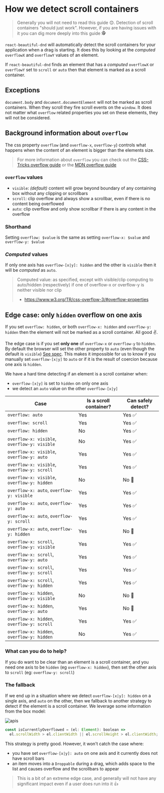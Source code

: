 # How we detect scroll containers

> Generally you will not need to read this guide 😊. Detection of scroll containers "should just work". However, if you are having issues with it you can dig more deeply into this guide 🕵️‍

`react-beautiful-dnd` will automatically detect the scroll containers for your application when a drag is starting. It does this by looking at the _computed_ `overflowX` and `overflowY` values of an element.

If `react-beautiful-dnd` finds an element that has a _computed_ `overflowX` or `overflowY` set to `scroll` or `auto` then that element is marked as a scroll container.

## Exceptions

`document.body` and `document.documentElement` will not be marked as scroll containers. When they scroll they fire scroll events on the `window`. It does not matter what `overflow` related properties you set on these elements, they will not be considered.

## Background information about `overflow`

The css property `overflow` (and `overflow-x`, `overflow-y`) controls what happens when the content of an element is bigger than the elements size.

> For more information about `overflow` you can check out the [CSS-Tricks overflow guide](https://css-tricks.com/almanac/properties/o/overflow/) or the [MDN overflow guide](https://developer.mozilla.org/en-US/docs/Web/CSS/overflow)

### `overflow` values

- `visible`: _(default)_ content will grow beyond boundary of any containing box without any clipping or scrollbars
- `scroll`: clip overflow and always show a scrollbar, even if there is no content being overflowed
- `auto`: clip overflow and only show scrollbar if there is any content in the overflow

### Shorthand

Setting `overflow: $value` is the same as setting `overflow-x: $value` and `overflow-y: $value`

### _Computed_ values

If only one axis has `overflow-[x|y]: hidden` and the other is `visible` then it will be _computed_ as `auto`.

> Computed value: as specified, except with visible/clip computing to auto/hidden (respectively) if one of overflow-x or overflow-y is neither visible nor clip
>
> - https://www.w3.org/TR/css-overflow-3/#overflow-properties

## Edge case: only `hidden` overflow on one axis

If you set `overflow: hidden`, or both `overflow-x: hidden` and `overflow-y: hidden` then the element will not be marked as a scroll container. All good ✌️.

The edge case is if you set **only one** of `overflow-x` or `overflow-y` to `hidden`. By default the browser will set the other property to `auto` (even though the default is `visible`) [See spec](https://www.w3.org/TR/css-overflow-3/#overflow-properties). This makes it impossible for us to know if you manually set `overflow-[x|y]` to `auto` or if it is the result of coercion because one axis is `hidden`.

We have a hard time detecting if an element is a scroll container when:

- `overflow-[x|y]` is set to `hidden` on only one axis
- we detect an `auto` value on the other `overflow-[x|y]`

| Case                                         | Is a scroll container? | Can safely detect? |
| -------------------------------------------- | ---------------------- | ------------------ |
| `overflow: auto`                             | Yes                    | Yes ✅             |
| `overflow: scroll`                           | Yes                    | Yes ✅             |
| `overflow: hidden`                           | No                     | Yes ✅             |
| `overflow-x: visible`, `overflow-y: visible` | No                     | Yes ✅             |
| `overflow-x: visible`, `overflow-y: auto`    | Yes                    | Yes ✅             |
| `overflow-x: visible`, `overflow-y: scroll`  | Yes                    | Yes ✅             |
| `overflow-x: visible`, `overflow-y: hidden`  | No                     | No 🛑              |
| `overflow-x: auto`, `overflow-y: visible`    | Yes                    | Yes ✅             |
| `overflow-x: auto`, `overflow-y: auto`       | Yes                    | Yes ✅             |
| `overflow-x: auto`, `overflow-y: scroll`     | Yes                    | Yes ✅             |
| `overflow-x: auto`, `overflow-y: hidden`     | Yes                    | No 🛑              |
| `overflow-x: scroll`, `overflow-y: visible`  | Yes                    | Yes ✅             |
| `overflow-x: scroll`, `overflow-y: auto`     | Yes                    | Yes ✅             |
| `overflow-x: scroll`, `overflow-y: scroll`   | Yes                    | Yes ✅             |
| `overflow-x: scroll`, `overflow-y: hidden`   | Yes                    | Yes ✅             |
| `overflow-x: hidden`, `overflow-y: visible`  | No                     | No 🛑              |
| `overflow-x: hidden`, `overflow-y: auto`     | Yes                    | No 🛑              |
| `overflow-x: hidden`, `overflow-y: scroll`   | Yes                    | Yes ✅             |
| `overflow-x: hidden`, `overflow-y: hidden`   | No                     | Yes ✅             |

### What can you do to help?

If you do want to be clear than an element is a scroll container, and you need one axis to be `hidden` (eg `overflow-x: hidden`), then set the other axis to `scroll` (eg: `overflow-y: scroll`)

### The fallback

If we end up in a situation where we detect `overflow-[x|y]: hidden` on a single axis, and `auto` on the other, then we fallback to another strategy to detect if the element is a scroll container. We leverage some information from the box model:

![apis](https://user-images.githubusercontent.com/2182637/48534396-18c89000-e8fc-11e8-9ab6-90372bfa5be5.jpeg)

```js
const isCurrentlyOverflowed = (el: Element): boolean =>
  el.scrollWidth > el.clientWidth || el.scrollHeight > el.clientWidth;
```

This strategy is pretty good. However, it won't catch the case where:

- you have set `overflow-[x|y]: auto` on one axis and it currently does not have scroll bars
- an item moves into a `Droppable` during a drag, which adds space to the list and causes overflow and the scrollbars to appear

> This is a bit of an extreme edge case, and generally will not have any significant impact even if a user does run into it 👍
